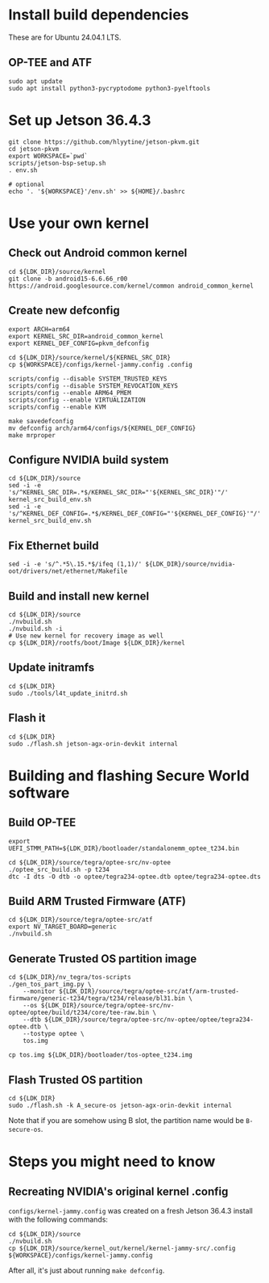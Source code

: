 # Install build dependencies

These are for Ubuntu 24.04.1 LTS.

## OP-TEE and ATF

```
sudo apt update
sudo apt install python3-pycryptodome python3-pyelftools
```

# Set up Jetson 36.4.3

```
git clone https://github.com/hlyytine/jetson-pkvm.git
cd jetson-pkvm
export WORKSPACE=`pwd`
scripts/jetson-bsp-setup.sh
. env.sh

# optional
echo '. '${WORKSPACE}'/env.sh' >> ${HOME}/.bashrc
```

# Use your own kernel

## Check out Android common kernel

```
cd ${LDK_DIR}/source/kernel
git clone -b android15-6.6.66_r00 https://android.googlesource.com/kernel/common android_common_kernel
```

## Create new defconfig

```
export ARCH=arm64
export KERNEL_SRC_DIR=android_common_kernel
export KERNEL_DEF_CONFIG=pkvm_defconfig

cd ${LDK_DIR}/source/kernel/${KERNEL_SRC_DIR}
cp ${WORKSPACE}/configs/kernel-jammy.config .config

scripts/config --disable SYSTEM_TRUSTED_KEYS
scripts/config --disable SYSTEM_REVOCATION_KEYS
scripts/config --enable ARM64_PMEM
scripts/config --enable VIRTUALIZATION
scripts/config --enable KVM

make savedefconfig
mv defconfig arch/arm64/configs/${KERNEL_DEF_CONFIG}
make mrproper
```

## Configure NVIDIA build system

```
cd ${LDK_DIR}/source
sed -i -e 's/^KERNEL_SRC_DIR=.*$/KERNEL_SRC_DIR="'${KERNEL_SRC_DIR}'"/' kernel_src_build_env.sh
sed -i -e 's/^KERNEL_DEF_CONFIG=.*$/KERNEL_DEF_CONFIG="'${KERNEL_DEF_CONFIG}'"/' kernel_src_build_env.sh
```

## Fix Ethernet build

```
sed -i -e 's/^.*5\.15.*$/ifeq (1,1)/' ${LDK_DIR}/source/nvidia-oot/drivers/net/ethernet/Makefile
```

## Build and install new kernel

```
cd ${LDK_DIR}/source
./nvbuild.sh
./nvbuild.sh -i
# Use new kernel for recovery image as well
cp ${LDK_DIR}/rootfs/boot/Image ${LDK_DIR}/kernel
```

## Update initramfs

```
cd ${LDK_DIR}
sudo ./tools/l4t_update_initrd.sh
```

## Flash it

```
cd ${LDK_DIR}
sudo ./flash.sh jetson-agx-orin-devkit internal
```

# Building and flashing Secure World software

## Build OP-TEE

```
export UEFI_STMM_PATH=${LDK_DIR}/bootloader/standalonemm_optee_t234.bin

cd ${LDK_DIR}/source/tegra/optee-src/nv-optee
./optee_src_build.sh -p t234
dtc -I dts -O dtb -o optee/tegra234-optee.dtb optee/tegra234-optee.dts
```

## Build ARM Trusted Firmware (ATF)

```
cd ${LDK_DIR}/source/tegra/optee-src/atf
export NV_TARGET_BOARD=generic
./nvbuild.sh
```

## Generate Trusted OS partition image

```
cd ${LDK_DIR}/nv_tegra/tos-scripts
./gen_tos_part_img.py \
    --monitor ${LDK_DIR}/source/tegra/optee-src/atf/arm-trusted-firmware/generic-t234/tegra/t234/release/bl31.bin \
    --os ${LDK_DIR}/source/tegra/optee-src/nv-optee/optee/build/t234/core/tee-raw.bin \
    --dtb ${LDK_DIR}/source/tegra/optee-src/nv-optee/optee/tegra234-optee.dtb \
    --tostype optee \
    tos.img

cp tos.img ${LDK_DIR}/bootloader/tos-optee_t234.img
```

## Flash Trusted OS partition

```
cd ${LDK_DIR}
sudo ./flash.sh -k A_secure-os jetson-agx-orin-devkit internal
```

Note that if you are somehow using B slot, the partition name would be `B-secure-os`.

# Steps you might need to know

## Recreating NVIDIA's original kernel .config

`configs/kernel-jammy.config` was created on a fresh Jetson 36.4.3 install
with the following commands:

```
cd ${LDK_DIR}/source
./nvbuild.sh
cp ${LDK_DIR}/source/kernel_out/kernel/kernel-jammy-src/.config ${WORKSPACE}/configs/kernel-jammy.config
```

After all, it's just about running `make defconfig`.
